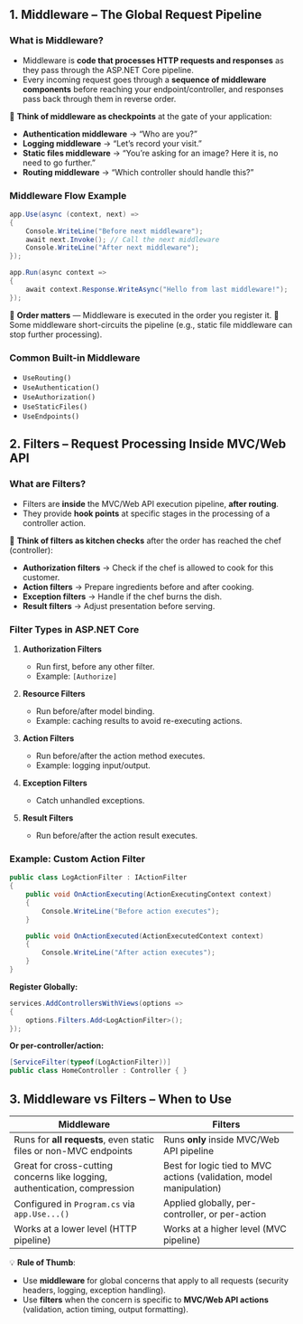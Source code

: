 ## **1. Middleware – The Global Request Pipeline**

### **What is Middleware?**

* Middleware is **code that processes HTTP requests and responses** as they pass through the ASP.NET Core pipeline.
* Every incoming request goes through a **sequence of middleware components** before reaching your endpoint/controller, and responses pass back through them in reverse order.

📌 **Think of middleware as checkpoints** at the gate of your application:

* **Authentication middleware** → “Who are you?”
* **Logging middleware** → “Let’s record your visit.”
* **Static files middleware** → “You’re asking for an image? Here it is, no need to go further.”
* **Routing middleware** → “Which controller should handle this?”

### **Middleware Flow Example**

```csharp
app.Use(async (context, next) =>
{
    Console.WriteLine("Before next middleware");
    await next.Invoke(); // Call the next middleware
    Console.WriteLine("After next middleware");
});

app.Run(async context =>
{
    await context.Response.WriteAsync("Hello from last middleware!");
});
```

🔹 **Order matters** — Middleware is executed in the order you register it.
🔹 Some middleware short-circuits the pipeline (e.g., static file middleware can stop further processing).

### **Common Built-in Middleware**

* `UseRouting()`
* `UseAuthentication()`
* `UseAuthorization()`
* `UseStaticFiles()`
* `UseEndpoints()`

## **2. Filters – Request Processing Inside MVC/Web API**

### **What are Filters?**

* Filters are **inside** the MVC/Web API execution pipeline, **after routing**.
* They provide **hook points** at specific stages in the processing of a controller action.

📌 **Think of filters as kitchen checks** after the order has reached the chef (controller):

* **Authorization filters** → Check if the chef is allowed to cook for this customer.
* **Action filters** → Prepare ingredients before and after cooking.
* **Exception filters** → Handle if the chef burns the dish.
* **Result filters** → Adjust presentation before serving.

### **Filter Types in ASP.NET Core**

1. **Authorization Filters**

   * Run first, before any other filter.
   * Example: `[Authorize]`
2. **Resource Filters**

   * Run before/after model binding.
   * Example: caching results to avoid re-executing actions.
3. **Action Filters**

   * Run before/after the action method executes.
   * Example: logging input/output.
4. **Exception Filters**

   * Catch unhandled exceptions.
5. **Result Filters**

   * Run before/after the action result executes.


### **Example: Custom Action Filter**

```csharp
public class LogActionFilter : IActionFilter
{
    public void OnActionExecuting(ActionExecutingContext context)
    {
        Console.WriteLine("Before action executes");
    }

    public void OnActionExecuted(ActionExecutedContext context)
    {
        Console.WriteLine("After action executes");
    }
}
```

**Register Globally:**

```csharp
services.AddControllersWithViews(options =>
{
    options.Filters.Add<LogActionFilter>();
});
```

**Or per-controller/action:**

```csharp
[ServiceFilter(typeof(LogActionFilter))]
public class HomeController : Controller { }
```


## **3. Middleware vs Filters – When to Use**

| **Middleware**                                                             | **Filters**                                                         |
| -------------------------------------------------------------------------- | ------------------------------------------------------------------- |
| Runs for **all requests**, even static files or non-MVC endpoints          | Runs **only** inside MVC/Web API pipeline                           |
| Great for cross-cutting concerns like logging, authentication, compression | Best for logic tied to MVC actions (validation, model manipulation) |
| Configured in `Program.cs` via `app.Use...()`                              | Applied globally, per-controller, or per-action                     |
| Works at a lower level (HTTP pipeline)                                     | Works at a higher level (MVC pipeline)                              |


💡 **Rule of Thumb**:

* Use **middleware** for global concerns that apply to all requests (security headers, logging, exception handling).
* Use **filters** when the concern is specific to **MVC/Web API actions** (validation, action timing, output formatting).
